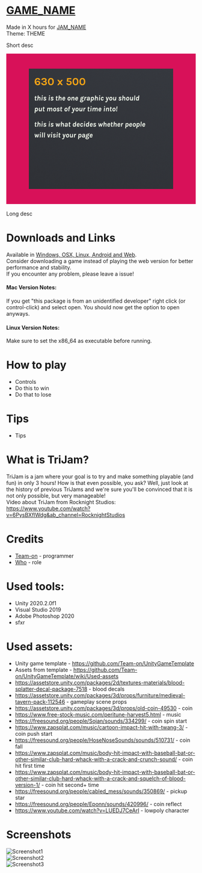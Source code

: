 # [GAME_NAME](GAME_LINK)
Made in X hours for [JAM_NAME](JAM_LINK)  
Theme: THEME  

Short desc  

![Cover](Screenshots/ItchioPage/CoverImage.png) 

Long desc  


# Downloads and Links
Available in [Windows, OSX, Linux, Android and Web](GAME_LINK).  
Consider downloading a game instead of playing the web version for better performance and stability.  
If you encounter any problem, please leave a issue!  

#### Mac Version Notes:
If you get "this package is from an unidentified developer" right click (or control-click) and select open. You should now get the option to open anyways.

#### Linux Version Notes:
Make sure to set the x86_64 as executable before running.


#  How to play
 * Controls
 * Do this to win
 * Do that to lose
 
#  Tips
 * Tips


# What is TriJam?
TriJam is a jam where your goal is to try and make something playable (and fun) in only 3 hours! How is that even possible, you ask? Well, just look at the history of previous TriJams and we're sure you'll be convinced that it is not only possible, but very manageable!  
Video about TriJam from Rocknight Studios: https://www.youtube.com/watch?v=6PysBXflWdg&ab_channel=RocknightStudios



# Credits
 * [Team-on](https://github.com/Team-on) - programmer
 * [Who](LINK) - role


# Used tools:
 * Unity 2020.2.0f1
 * Visual Studio 2019
 * Adobe Photoshop 2020
 * sfxr


# Used assets:
 * Unity game template - https://github.com/Team-on/UnityGameTemplate
 * Assets from template - https://github.com/Team-on/UnityGameTemplate/wiki/Used-assets
 * https://assetstore.unity.com/packages/2d/textures-materials/blood-splatter-decal-package-7518 - blood decals
 * https://assetstore.unity.com/packages/3d/props/furniture/medieval-tavern-pack-112546 - gameplay scene props
 * https://assetstore.unity.com/packages/3d/props/old-coin-49530 - coin
 * https://www.free-stock-music.com/peritune-harvest5.html - music
 * https://freesound.org/people/Sojan/sounds/334299/ - coin spin start
 * https://www.zapsplat.com/music/cartoon-impact-hit-with-twang-3/ - coin push start
 * https://freesound.org/people/HoseNoseSounds/sounds/510731/ - coin fall
 * https://www.zapsplat.com/music/body-hit-impact-with-baseball-bat-or-other-similar-club-hard-whack-with-a-crack-and-crunch-sound/ - coin hit first time
 * https://www.zapsplat.com/music/body-hit-impact-with-baseball-bat-or-other-similar-club-hard-whack-with-a-crack-and-squelch-of-blood-version-1/ - coin hit second+ time
 * https://freesound.org/people/cabled_mess/sounds/350869/ - pickup star
 * https://freesound.org/people/Eponn/sounds/420996/ - coin reflect
 * https://www.youtube.com/watch?v=LUEDJ7CeArI - lowpoly character


# Screenshots
![Screenshot1](Screenshots/Screenshot1.png)  
![Screenshot2](Screenshots/Screenshot2.png)  
![Screenshot3](Screenshots/Screenshot3.png)  
